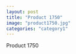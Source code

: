 ```yaml
---
layout: post
title: "Product 1750"
image: "product1750.jpg"
categories: "category1"
---
```

Product 1750
